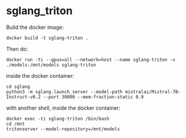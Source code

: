 # sglang_triton

Build the docker image:
```
docker build -t sglang-triton .
```

Then do:
```
docker run -ti --gpus=all --network=host --name sglang-triton -v ./models:/mnt/models sglang-triton
```

inside the docker container:
```
cd sglang
python3 -m sglang.launch_server --model-path mistralai/Mistral-7B-Instruct-v0.2 --port 30000 --mem-fraction-static 0.9
```

with another shell, inside the docker container:
```
docker exec -ti sglang-triton /bin/bash
cd /mnt
tritonserver --model-repository=/mnt/models
```